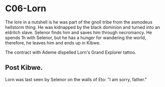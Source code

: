# C06-Lorn

The lore in a nutshell is he was part of the gnoll tribe from the asmodeus hellstorm thing.
He was kidnapped by the black dominion and turned into an eldritch slave.
Selenor finds him and saves him through necromancy.
He spends 1h with Selenor, but he has a hunger for wandering the world, therefore, he leaves him and ends up in Kibwe.

The contract with Ademe dispelled Lorn's Grand Explorer tattoo.

## Post Kibwe.

Lorn was last seen by Selenor on the walls of Eto:
"I am sorry, father."